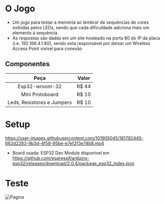 # O Jogo
- Um jogo para testar a memória ao lembrar de sequências de cores exibidas pelos LEDs, sendo que cada dificuldade adiciona mais um elemento à sequência
- As respostas são dadas em um site hosteado na porta 80 do IP da placa (i.e. 192.168.4.1:80), sendo esta responsável por deixar um Wireless Access Point visível para conexão

## Componentes
| Peça | Valor |
|:----:|:-----:|
| Esp32-wroom-32  | R$ 44|
| Mini Protoboard | R$ 10|
| Leds, Resistores e Jumpers | R$ 10|

# Setup
<!--![Foto do Projeto Físico](/images/projeto.png)-->
<!--Video funcionando-->


https://user-images.githubusercontent.com/101905045/181782445-662d2283-9b3d-4f58-95be-e7ef2f3e74b8.mp4
  - Board usada: ESP32 Dev Module disponivel em https://github.com/espressif/arduino-esp32/releases/download/2.0.4/package_esp32_index.json
  
  # Teste
  ![Pagina](https://user-images.githubusercontent.com/101905045/181837725-cea11282-f313-4ceb-8ed4-624f8f9e96e5.png)
